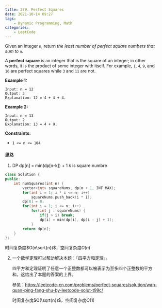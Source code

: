 ```yaml
---
title: 279. Perfect Squares
date: 2021-10-14 09:27
tags:
    - Dynamic Programming, Math
categories:
    - LeetCode
---
```


Given an integer `n`, return *the least number of perfect square numbers that sum to* `n`.

A **perfect square** is an integer that is the square of an integer; in other words, it is the product of some integer with itself. For example, `1`, `4`, `9`, and `16` are perfect squares while `3` and `11` are not.

**Example 1:**

```
Input: n = 12
Output: 3
Explanation: 12 = 4 + 4 + 4.
```

**Example 2:**

```
Input: n = 13
Output: 2
Explanation: 13 = 4 + 9.
```

**Constraints:**

- `1 <= n <= 104`

#### 思路

1. DP dp[n] = min(dp[n-k]) + 1 k is square numbre

```c++
class Solution {
public:
    int numSquares(int n) {
        vector<int> squareNums, dp(n + 1, INT_MAX);
        for(int i = 1; i * i <= n; i++) 
            squareNums.push_back(i * i);
        dp[0] = 0;
        for(int i = 1; i <= n; i++) 
            for(int j : squareNums) {
                if(j > i) break;
                dp[i] = min(dp[i], dp[i - j] + 1);
            }
        return dp[n];
    }
};
```

时间复杂度$O(n\sqrt{n})$，空间复杂度$O(n)$

2. 一个数学定理可以帮助解决本题：「四平方和定理」。

   四平方和定理证明了任意一个正整数都可以被表示为至多四个正整数的平方和。这给出了本题的答案的上界。

   参见：https://leetcode-cn.com/problems/perfect-squares/solution/wan-quan-ping-fang-shu-by-leetcode-solut-t99c/

   时间复杂度$O(\sqrt{n})$，空间复杂度$O(1)$